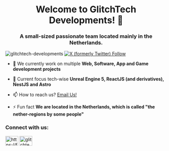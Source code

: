 <h1 align="center">Welcome to GlitchTech Developments! 👋</h1>
<h3 align="center">A small-sized passionate team located mainly in the Netherlands.</h3>

<p>
<img src="https://komarev.com/ghpvc/?username=glitchtech-developments&label=Profile%20views&color=0e75b6&style=flat" alt="glitchtech-developments" />
<a href="https://twitter.com/glitchtecheu" target="blank"><img alt="X (formerly Twitter) Follow" src="https://img.shields.io/twitter/follow/GlitchTechEU">
</a> 
</p>

- 🔭 We currently work on multiple **Web, Software, App and Game development projects**

- 🌱 Current focus tech-wise **Unreal Engine 5, ReactJS (and derivatives), NestJS and Astro**

- 📫 How to reach us? [Email Us!](mailto://dev@glitchtech.eu)

- ⚡ Fun fact **We are located in the Netherlands, which is called "the nether-regions by some people"**

<h3 align="left">Connect with us:</h3>
<p align="left">
<a href="https://discord.gg/https://forum.glitchtech.eu" target="blank"><img align="center" src="https://raw.githubusercontent.com/rahuldkjain/github-profile-readme-generator/master/src/images/icons/Social/discord.svg" alt="https://forum.glitchtech.eu" height="30" width="40" /></a>
<a href="https://twitter.com/glitchtecheu" target="blank"><img align="center" src="https://raw.githubusercontent.com/rahuldkjain/github-profile-readme-generator/master/src/images/icons/Social/twitter.svg" alt="glitchtecheu" height="30" width="40" /></a>
</p>
